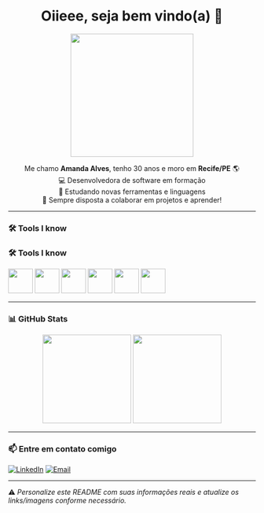 <h1 align="center">Oiieee, seja bem vindo(a) 👋</h1>

<p align="center">
  <img src="https://media.giphy.com/media/l2JhLzF2S2n9Rf6dy/giphy.gif" width="250"/>
</p>

<p align="center">
  Me chamo <strong>Amanda Alves</strong>, tenho 30 anos e moro em <strong>Recife/PE</strong> 🌎<br>
  💻 Desenvolvedora de software em formação<br>
  🌱 Estudando novas ferramentas e linguagens<br>
  💬 Sempre disposta a colaborar em projetos e aprender!
</p>

---

### 🛠️ Tools I know

### 🛠️ Tools I know

<p align="left">
  <img src="https://cdn.jsdelivr.net/gh/devicons/devicon/icons/python/python-original.svg" width="50" height="50"/>
  <img src="https://cdn.jsdelivr.net/gh/devicons/devicon/icons/javascript/javascript-original.svg" width="50" height="50"/>
  <img src="https://cdn.jsdelivr.net/gh/devicons/devicon/icons/html5/html5-original.svg" width="50" height="50"/>
  <img src="https://cdn.jsdelivr.net/gh/devicons/devicon/icons/css3/css3-original.svg" width="50" height="50"/>
  <img src="https://cdn.jsdelivr.net/gh/devicons/devicon/icons/git/git-original.svg" width="50" height="50"/>
  <img src="https://cdn.jsdelivr.net/gh/devicons/devicon/icons/vscode/vscode-original.svg" width="50" height="50"/>
</p>


---

### 📊 GitHub Stats

<p align="center">
  <img height="180em" src="https://github-readme-stats.vercel.app/api?username=SeuUsuarioGitHub&show_icons=true&theme=radical"/>
  <img height="180em" src="https://github-readme-stats.vercel.app/api/top-langs/?username=SeuUsuarioGitHub&layout=compact&theme=radical"/>
</p>

---

### 📫 Entre em contato comigo

[![LinkedIn](https://img.shields.io/badge/-LinkedIn-blue?style=flat-square&logo=linkedin&logoColor=white)](https://linkedin.com/in/SeuPerfil)
[![Email](https://img.shields.io/badge/-Email-c14438?style=flat-square&logo=gmail&logoColor=white)](mailto:seuemail@gmail.com)

---

⚠️ *Personalize este README com suas informações reais e atualize os links/imagens conforme necessário.*

